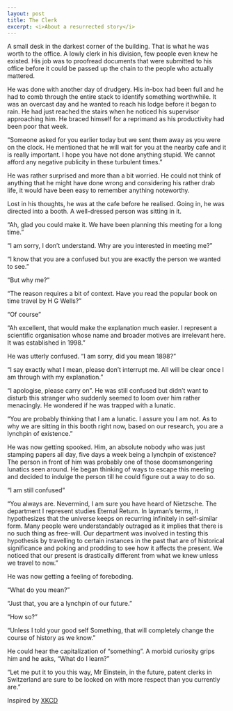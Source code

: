 ```yaml
---
layout: post
title: The Clerk
excerpt: <i>About a resurrected story</i>
---
```


A small desk in the darkest corner of the building. That is what he was worth to the office. A lowly clerk in his division, few people 
even knew he existed. His job was to proofread documents that were submitted to his office before it could be passed up the chain to 
the people who actually mattered.

He was done with another day of drudgery. His in-box had been full and he had to comb through the entire stack to identify something
worthwhile. It was an overcast day and he wanted to reach his lodge before it began to rain. He had just reached the stairs when he 
noticed his supervisor approaching him. He braced himself for a reprimand as his productivity had been poor that week.

“Someone asked for you earlier today but we sent them away as you were on the clock. He mentioned that he will wait for you at the 
nearby cafe and it is really important. I hope you have not done anything stupid. We cannot afford any negative publicity in these 
turbulent times.”

He was rather surprised and more than a bit worried. He could not think of anything that he might have done wrong and considering his 
rather drab life, it would have been easy to remember anything noteworthy.

Lost in his thoughts, he was at the cafe before he realised. Going in, he was directed into a booth. A well-dressed person was sitting 
in it.

“Ah, glad you could make it. We have been planning this meeting for a long time.”

“I am sorry, I don’t understand. Why are you interested in meeting me?”

“I know that you are a confused but you are exactly the person we wanted to see.”

“But why me?”

“The reason requires a bit of context. Have you read the popular book on time travel by H G Wells?”

“Of course”

“Ah excellent, that would make the explanation much easier. I represent a scientific organisation whose name and broader motives are 
irrelevant here. It was established in 1998.”

He was utterly confused. “I am sorry, did you mean 1898?”

“I say exactly what I mean, please don’t interrupt me. All will be clear once I am through with my explanation.”

“I apologise, please carry on”. He was still confused but didn’t want to disturb this stranger who suddenly seemed to loom over him 
rather menacingly. He wondered if he was trapped with a lunatic.

“You are probably thinking that I am a lunatic. I assure you I am not. As to why we are sitting in this booth right now, based on our
research, you are a lynchpin of existence.”

He was now getting spooked. Him, an absolute nobody who was just stamping papers all day, five days a week being a lynchpin of existence?
The person in front of him was probably one of those doomsmongering lunatics seen around. He began thinking of ways to escape this
meeting and decided to indulge the person till he could figure out a way to do so.

“I am still confused”

“You always are. Nevermind, I am sure you have heard of Nietzsche. The department I represent studies Eternal Return. In layman’s terms, 
it hypothesizes that the universe keeps on recurring infinitely in self-similar form. Many people were understandably outraged as it 
implies that there is no such thing as free-will. Our department was involved in testing this hypothesis by travelling to certain 
instances in the past that are of historical significance and poking and prodding to see how it affects the present. We noticed that 
our present is drastically different from what we knew unless we travel to now.”

He was now getting a feeling of foreboding.

“What do you mean?”

“Just that, you are a lynchpin of our future.”

“How so?”

“Unless I told your good self Something, that will completely change the course of history as we know.”

He could hear the capitalization of “something”. A morbid curiosity grips him and he asks, “What do I learn?”

“Let me put it to you this way, Mr Einstein, in the future, patent clerks in Switzerland are sure to be looked on with more respect 
than you currently are.”

Inspired by [XKCD](http://xkcd.com/1067)
